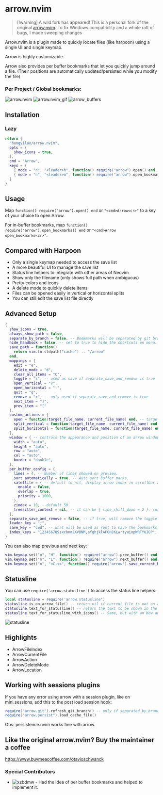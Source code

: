 # arrow.nvim

> [!warning] A wild fork has appeared!
> This is a personal fork of the original [arrow.nvim](https://github.com/otavioschwanck/arrow.nvim). To fix Windows compatibility and a whole raft of bugs, I made sweeping changes

Arrow.nvim is a plugin made to quickly locate files (like harpoon) using a single UI and single keymap. 

Arrow is highly customizable.

Arrow also provides per buffer bookmarks that let you quickly jump around a file. (Their positions are automatically updated/persisted while you modify the file)

### Per Project / Global bookmarks:
![arrow.nvim](https://i.imgur.com/mPdSC5s.png)
![arrow.nvim_gif](https://i.imgur.com/LcvG406.gif)
![arrow_buffers](https://i.imgur.com/Lll9YvY.gif)

## Installation

### Lazy

```lua
return {
  "hungyiloo/arrow.nvim",
  opts = {
    show_icons = true,
  },
  cmd = "Arrow",
  keys = {
    { mode = "n", "<leader>h", function() require("arrow").open() end, desc = "Arrow", nowait = true },
    { mode = "n", "<leader>m", function() require("arrow").open_bookmarks() end, desc = "Arrow Buffer Bookmarks", nowait = true },
  }
}
```

## Usage

Map `function() require("arrow").open() end` or `"<cmd>Arrow<cr>"` to a key of your choice to open Arrow.

For in-buffer bookmarks, map `function() require("arrow").open_bookmarks() end` or `"<cmd>Arrow open_bookmarks<cr>"`.

## Compared with Harpoon

- Only a single keymap needed to access the save list
- A more beautiful UI to manage the save list
- Status line helpers to integrate with other areas of Neovim
- Show only the filename (only shows full path when ambiguous)
- Pretty colors and icons
- A delete mode to quickly delete items
- Files can be opened easily in vertical or horizontal splits
- You can still edit the save list file directly

## Advanced Setup

```lua
{
  show_icons = true,
  always_show_path = false,
  separate_by_branch = false, -- Bookmarks will be separated by git branch
  hide_handbook = false, -- set to true to hide the shortcuts on menu.
  save_path = function()
    return vim.fn.stdpath("cache") .. "/arrow"
  end,
  mappings = {
    edit = "e",
    delete_mode = "d",
    clear_all_items = "C",
    toggle = "s", -- used as save if separate_save_and_remove is true
    open_vertical = "v",
    open_horizontal = "-",
    quit = "q",
    remove = "x", -- only used if separate_save_and_remove is true
    next_item = "]",
    prev_item = "["
  },
  custom_actions = {
    open = function(target_file_name, current_file_name) end, -- target_file_name = file selected to be open, current_file_name = filename from where this was called
    split_vertical = function(target_file_name, current_file_name) end,
    split_horizontal = function(target_file_name, current_file_name) end,
  },
  window = { -- controls the appearance and position of an arrow window (see nvim_open_win() for all options)
    width = "auto",
    height = "auto",
    row = "auto",
    col = "auto",
    border = "double",
  },
  per_buffer_config = {
    lines = 4, -- Number of lines showed on preview.
    sort_automatically = true, -- Auto sort buffer marks.
    satellite = { -- default to nil, display arrow index in scrollbar at every update
      enable = false,
      overlap = true,
      priority = 1000,
    },
    zindex = 10, --default 50
    treesitter_context = nil, -- it can be { line_shift_down = 2 }, currently not usable, for detail see https://github.com/otavioschwanck/arrow.nvim/pull/43#issue-2236320268
  },
  separate_save_and_remove = false, -- if true, will remove the toggle and create the save/remove keymaps.
  leader_key = ";",
  save_key = "cwd", -- what will be used as root to save the bookmarks. Can be also `git_root` or `global`.
  index_keys = "123456789zxcbnmZXVBNM,afghjklAFGHJKLwrtyuiopWRTYUIOP", -- keys mapped to bookmark index, i.e. 1st bookmark will be accessible by 1, and 12th - by c
}
```

You can also map previous and next key:

```lua
vim.keymap.set("n", "H", function() require("arrow").prev_buffer() end)
vim.keymap.set("n", "L", function() require("arrow").next_buffer() end)
vim.keymap.set("n", "<C-s>", function() require("arrow").save_current_buffer end)
```


## Statusline

You can use `require('arrow.statusline')` to access the status line helpers:

```lua
local statusline = require('arrow.statusline')
statusline.is_on_arrow_file() -- return nil if current file is not on arrow.  Return the index if it is.
statusline.text_for_statusline() -- return the text to be shown in the statusline (the index if is on arrow or "" if not)
statusline.text_for_statusline_with_icons() -- Same, but with an bow and arrow icon ;D
```

![statusline](https://i.imgur.com/v7Rvagj.png)

## Highlights

- ArrowFileIndex
- ArrowCurrentFile
- ArrowAction
- ArrowDeleteMode
- ArrowLocation

## Working with sessions plugins

If you have any error using arrow with a session plugin,
like on mini.sessions, add this to the post load session hook:

```lua
require("arrow.git").refresh_git_branch() -- only if separated_by_branch is true
require("arrow.persist").load_cache_file()
```

Obs: persistence.nvim works fine with arrow.

## Like the original arrow.nvim? Buy the maintainer a coffee

https://www.buymeacoffee.com/otavioschwanck

### Special Contributors

- ![xzbdmw](https://github.com/xzbdmw) - Had the idea of per buffer bookmarks and helped to implement it.
